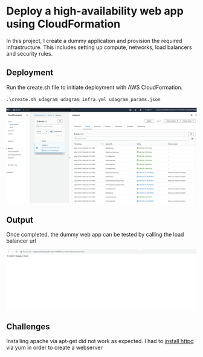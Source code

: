 # Deploy a high-availability web app using CloudFormation

In this project, I create a dummy application and provision the required infrastructure. This includes setting up compute, networks, load balancers and security rules.

## Deployment

Run the create.sh file to initiate deployment with AWS CloudFormation.

`.\create.sh udagram udagram_infra.yml udagram_params.json`

![Deployment progress](create_in_progress.PNG)

## Output
Once completed, the dummy web app can be tested by calling the load balancer url

![web app screenshot](load_balancer_url.PNG)

## Challenges

Installing apache via apt-get did not work as expected. I had to [install httpd](https://docs.oracle.com/en/operating-systems/oracle-linux/6/admin/install-apache.html) via yum in order to create a webserver
